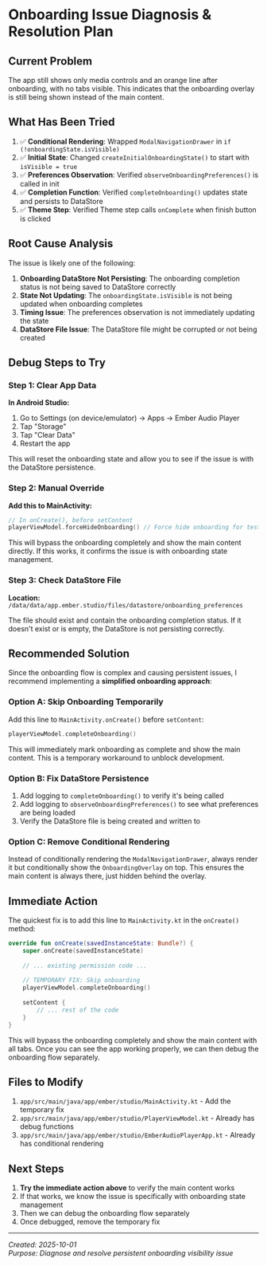 # Onboarding Issue Diagnosis & Resolution Plan

## Current Problem

The app still shows only media controls and an orange line after onboarding, with no tabs visible. This indicates that the onboarding overlay is still being shown instead of the main content.

## What Has Been Tried

1. ✅ **Conditional Rendering**: Wrapped `ModalNavigationDrawer` in `if (!onboardingState.isVisible)`
2. ✅ **Initial State**: Changed `createInitialOnboardingState()` to start with `isVisible = true`
3. ✅ **Preferences Observation**: Verified `observeOnboardingPreferences()` is called in init
4. ✅ **Completion Function**: Verified `completeOnboarding()` updates state and persists to DataStore
5. ✅ **Theme Step**: Verified Theme step calls `onComplete` when finish button is clicked

## Root Cause Analysis

The issue is likely one of the following:

1. **Onboarding DataStore Not Persisting**: The onboarding completion status is not being saved to DataStore correctly
2. **State Not Updating**: The `onboardingState.isVisible` is not being updated when onboarding completes
3. **Timing Issue**: The preferences observation is not immediately updating the state
4. **DataStore File Issue**: The DataStore file might be corrupted or not being created

## Debug Steps to Try

### Step 1: Clear App Data

**In Android Studio:**
1. Go to Settings (on device/emulator) → Apps → Ember Audio Player
2. Tap "Storage"
3. Tap "Clear Data"
4. Restart the app

This will reset the onboarding state and allow you to see if the issue is with the DataStore persistence.

### Step 2: Manual Override

**Add this to MainActivity:**

```kotlin
// In onCreate(), before setContent
playerViewModel.forceHideOnboarding() // Force hide onboarding for testing
```

This will bypass the onboarding completely and show the main content directly. If this works, it confirms the issue is with onboarding state management.

### Step 3: Check DataStore File

**Location:** `/data/data/app.ember.studio/files/datastore/onboarding_preferences`

The file should exist and contain the onboarding completion status. If it doesn't exist or is empty, the DataStore is not persisting correctly.

## Recommended Solution

Since the onboarding flow is complex and causing persistent issues, I recommend implementing a **simplified onboarding approach**:

### Option A: Skip Onboarding Temporarily

Add this line to `MainActivity.onCreate()` before `setContent`:

```kotlin
playerViewModel.completeOnboarding()
```

This will immediately mark onboarding as complete and show the main content. This is a temporary workaround to unblock development.

### Option B: Fix DataStore Persistence

1. Add logging to `completeOnboarding()` to verify it's being called
2. Add logging to `observeOnboardingPreferences()` to see what preferences are being loaded
3. Verify the DataStore file is being created and written to

### Option C: Remove Conditional Rendering

Instead of conditionally rendering the `ModalNavigationDrawer`, always render it but conditionally show the `OnboardingOverlay` on top. This ensures the main content is always there, just hidden behind the overlay.

## Immediate Action

The quickest fix is to add this line to `MainActivity.kt` in the `onCreate()` method:

```kotlin
override fun onCreate(savedInstanceState: Bundle?) {
    super.onCreate(savedInstanceState)
    
    // ... existing permission code ...
    
    // TEMPORARY FIX: Skip onboarding
    playerViewModel.completeOnboarding()
    
    setContent {
        // ... rest of the code
    }
}
```

This will bypass the onboarding completely and show the main content with all tabs. Once you can see the app working properly, we can then debug the onboarding flow separately.

## Files to Modify

1. `app/src/main/java/app/ember/studio/MainActivity.kt` - Add the temporary fix
2. `app/src/main/java/app/ember/studio/PlayerViewModel.kt` - Already has debug functions
3. `app/src/main/java/app/ember/studio/EmberAudioPlayerApp.kt` - Already has conditional rendering

## Next Steps

1. **Try the immediate action above** to verify the main content works
2. If that works, we know the issue is specifically with onboarding state management
3. Then we can debug the onboarding flow separately
4. Once debugged, remove the temporary fix

---

*Created: 2025-10-01*  
*Purpose: Diagnose and resolve persistent onboarding visibility issue*

